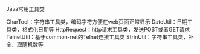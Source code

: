 Java常用工具类

CharTool：字符串工具类，编码字符方便在web页面正常显示
DateUtil：日期工具类，格式化日期等
HttpRequest：http请求工具类，发送POST或者GET请求
TelnetUtil：基于common-net的Telnet连接工具类
StrinUtil：字符串工具类，补全、取随机数等
